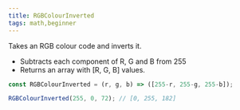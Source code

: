 ```yaml
---
title: RGBColourInverted
tags: math,beginner
---
```


Takes an RGB colour code and inverts it.

- Subtracts each component of R, G and B from 255
- Returns an array with [R, G, B] values.

```js
const RGBColourInverted = (r, g, b) => ([255-r, 255-g, 255-b]);
```

```js
RGBColourInverted(255, 0, 72); // [0, 255, 182]
```
